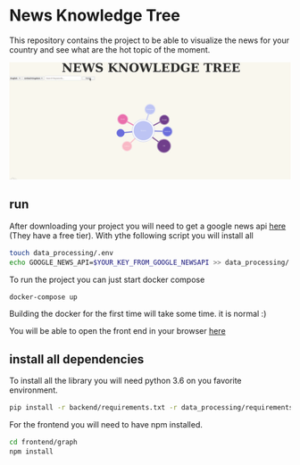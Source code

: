 # News Knowledge Tree

This repository contains the project to be able to visualize the news for your country and see what are the hot topic of the moment.

![Demo](images/example.gif)

## run 

After downloading your project you will need to get a google news api [here](https://newsapi.org/docs) (They have a free tier). 
With ythe following script you will install all  
```bash
touch data_processing/.env
echo GOOGLE_NEWS_API=$YOUR_KEY_FROM_GOOGLE_NEWSAPI >> data_processing/.env
```

To run the project you can just start docker compose
```bash
docker-compose up
```
Building the docker for the first time will take some time. it is normal :)

You will be able to open the front end in your browser [here](http://0.0.0.0:8080/)


## install all dependencies

To install all the library you will need python 3.6 on you favorite environment. 

```bash
pip install -r backend/requirements.txt -r data_processing/requirements.txt
```

For the frontend you will need to have npm installed. 
```bash
cd frontend/graph
npm install
```